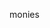 monies

<!---
Gystre/Gystre is a ✨ special ✨ repository because its `README.md` (this file) appears on your GitHub profile.
You can click the Preview link to take a look at your changes.
--->
